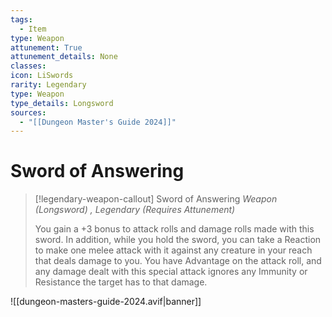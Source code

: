 ```yaml
---
tags:
  - Item
type: Weapon
attunement: True
attunement_details: None
classes:
icon: LiSwords
rarity: Legendary
type: Weapon
type_details: Longsword
sources: 
  - "[[Dungeon Master's Guide 2024]]"
---
```

# Sword of Answering
>[!legendary-weapon-callout] Sword of Answering
>_Weapon (Longsword) , Legendary (Requires Attunement)_
>
>You gain a +3 bonus to attack rolls and damage rolls made with this sword. In addition, while you hold the sword, you can take a Reaction to make one melee attack with it against any creature in your reach that deals damage to you. You have Advantage on the attack roll, and any damage dealt with this special attack ignores any Immunity or Resistance the target has to that damage.
>


![[dungeon-masters-guide-2024.avif|banner]]